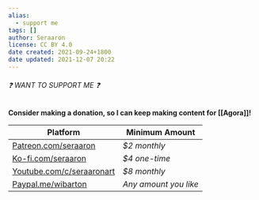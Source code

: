```yaml
---
alias:
  - support me
tags: []
author: Seraaron
license: CC BY 4.0
date created: 2021-09-24+1800
date updated: 2021-12-07 20:22
---
```


###### ❓ WANT TO SUPPORT ME ❓

**Consider making a donation, so I can keep making content for [[Agora]]!**

| Platform                                                           | Minimum Amount        |
| ------------------------------------------------------------------ | --------------------- |
| [Patreon.com/seraaron](https://www.patreon.com/seraaron)           | _$2 monthly_          |
| [Ko-fi.com/seraaron](https://ko-fi.com/seraaron)                   | _$4 one-time_         |
| [Youtube.com/c/seraaronart](https://www.youtube.com/c/SerAaronArt) | _$8 monthly_          |
| [Paypal.me/wibarton](https://paypal.me/wibarton)                   | _Any amount you like_ |
